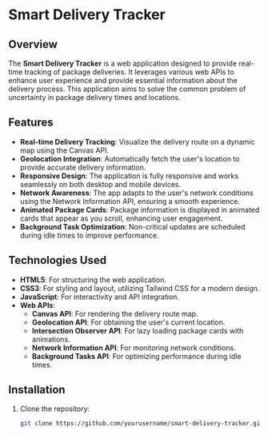 # Smart Delivery Tracker

## Overview

The **Smart Delivery Tracker** is a web application designed to provide real-time tracking of package deliveries. It leverages various web APIs to enhance user experience and provide essential information about the delivery process. This application aims to solve the common problem of uncertainty in package delivery times and locations.

## Features

- **Real-time Delivery Tracking**: Visualize the delivery route on a dynamic map using the Canvas API.
- **Geolocation Integration**: Automatically fetch the user's location to provide accurate delivery information.
- **Responsive Design**: The application is fully responsive and works seamlessly on both desktop and mobile devices.
- **Network Awareness**: The app adapts to the user's network conditions using the Network Information API, ensuring a smooth experience.
- **Animated Package Cards**: Package information is displayed in animated cards that appear as you scroll, enhancing user engagement.
- **Background Task Optimization**: Non-critical updates are scheduled during idle times to improve performance.

## Technologies Used

- **HTML5**: For structuring the web application.
- **CSS3**: For styling and layout, utilizing Tailwind CSS for a modern design.
- **JavaScript**: For interactivity and API integration.
- **Web APIs**:
  - **Canvas API**: For rendering the delivery route map.
  - **Geolocation API**: For obtaining the user's current location.
  - **Intersection Observer API**: For lazy loading package cards with animations.
  - **Network Information API**: For monitoring network conditions.
  - **Background Tasks API**: For optimizing performance during idle times.

## Installation

1. Clone the repository:
   ```bash
   git clone https://github.com/yourusername/smart-delivery-tracker.git
